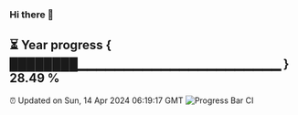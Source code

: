 ### Hi there 👋
⏳ Year progress { ████████▁▁▁▁▁▁▁▁▁▁▁▁▁▁▁▁▁▁▁▁▁▁ } 28.49 %
---
⏰ Updated on Sun, 14 Apr 2024 06:19:17 GMT
![Progress Bar CI](https://github.com/Moyi321/Moyi321/workflows/Progress%20Bar%20CI/badge.svg)
